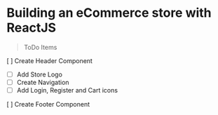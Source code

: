 # Building an eCommerce store with ReactJS

> ToDo Items

[ ] Create Header Component

- [ ] Add Store Logo
- [ ] Create Navigation
- [ ] Add Login, Register and Cart icons

[ ] Create Footer Component
